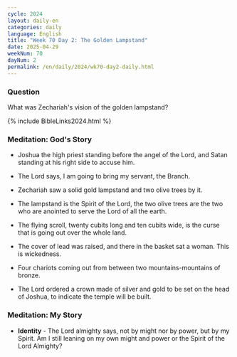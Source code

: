 ```yaml
---
cycle: 2024
layout: daily-en
categories: daily
language: English
title: "Week 70 Day 2: The Golden Lampstand"
date: 2025-04-29
weekNum: 70
dayNum: 2
permalink: /en/daily/2024/wk70-day2-daily.html
---
```


### Question     
What was Zechariah's vision of the golden lampstand?

{% include BibleLinks2024.html %}

### Meditation: God's Story   
+ Joshua the high priest standing before the angel of the Lord, and Satan standing at his right side to accuse him. 

+ The Lord says, I am going to bring my servant, the Branch. 

+ Zechariah saw a solid gold lampstand and two olive trees by it. 

+ The lampstand is the Spirit of the Lord, the two olive trees are the two who are anointed to serve the Lord of all the earth. 

+ The flying scroll, twenty cubits long and ten cubits wide, is the curse that is going out over the whole land. 

+ The cover of lead was raised, and there in the basket sat a woman. This is wickedness. 

+ Four chariots coming out from between two mountains-mountains of bronze. 

+ The Lord ordered a crown made of silver and gold to be set on the head of Joshua, to indicate the temple will be built. 

### Meditation: My Story   
+ **Identity** - The Lord almighty says, not by might nor by power, but by my Spirit. Am I still leaning on my own might and power or the Spirit of the Lord Almighty? 
